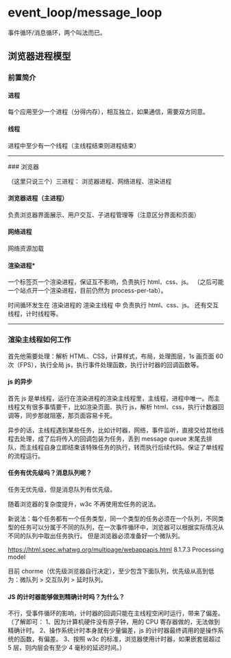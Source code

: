 # event_loop/message_loop

事件循环/消息循环，两个叫法而已。

## 浏览器进程模型

### 前置简介

#### 进程

每个应用至少一个进程（分得内存），相互独立，如果通信，需要双方同意。

#### 线程

进程中至少有一个线程（主线程结束则进程结束）

<hr/>
### 浏览器

（这里只说三个）三进程： 浏览器进程、网络进程、渲染进程

#### 浏览器进程（主进程）

负责浏览器界面展示、用户交互、子进程管理等（注意区分界面和页面）

#### 网络进程

网络资源加载

#### 渲染进程\*

一个标签页一个渲染进程，保证互不影响，负责执行 html、css、js。
（之后可能一个站点开一个渲染进程，目前仍然为 process-per-tab）。

时间循环发生在 渲染进程的 渲染主线程 中 负责执行 html、css、js。
还有交互线程，计时线程等。

<hr/>

### 渲染主线程如何工作

首先他需要处理：解析 HTML、CSS，计算样式，布局，处理图层，1s 画页面 60 次（FPS），执行全局 js，执行事件处理函数，执行计时器的回调函数等。

#### js 的异步

首先 js 是单线程，运行在渲染进程的渲染主线程里，主线程，进程中唯一。而主线程又有很多事情要干，比如渲染页面、执行 js，解析 html、css，执行计数器回调等，同步那就阻塞，那页面容易卡死。

异步的话，主线程遇到某些任务，比如计时器，网络，事件监听，直接交给其他线程去处理，成了后将传入的回调包装为任务，丢到 message queue 末尾去排队，而主线程自身立即结束该特殊任务的执行，转而执行后续代码。保证了单线程的流程运行。

#### 任务有优先级吗？消息队列呢？

任务无优先级，但是消息队列有优先级。

随着浏览器的复杂度提升，w3c 不再使用宏任务的说法。

新说法：每个任务都有一个任务类型，同一个类型的任务必须在一个队列，不同类型的任务可以分属于不同的队列，在一次事件循环中，浏览器可以根据实际情况从不同的队列中取出任务执行。
但是浏览器必须准备好一个微队列。

https://html.spec.whatwg.org/multipage/webappapis.html
8.1.7.3 Processing model

目前 chorme（优先级浏览器自行决定），至少包含下面队列，优先级从高到低为：微队列 > 交互队列 > 延时队列。

#### JS 的计时器能够做到精确计时吗？为什么？

不行，受事件循环的影响，计时器的回调只能在主线程空闲时运行，带来了偏差。
（了解即可：
1、因为计算机硬件没有原子钟，用的 CPU 寄存器做的，无法做到精确计时。
2、操作系统计时本身就有少量偏差，js 的计时器最终调用的是操作系统的函数，有偏差。
3、按照 w3c 的标准，浏览器使用计时器，如果嵌套层超过 5 层，则内层会有至少 4 毫秒的延迟时间。）

